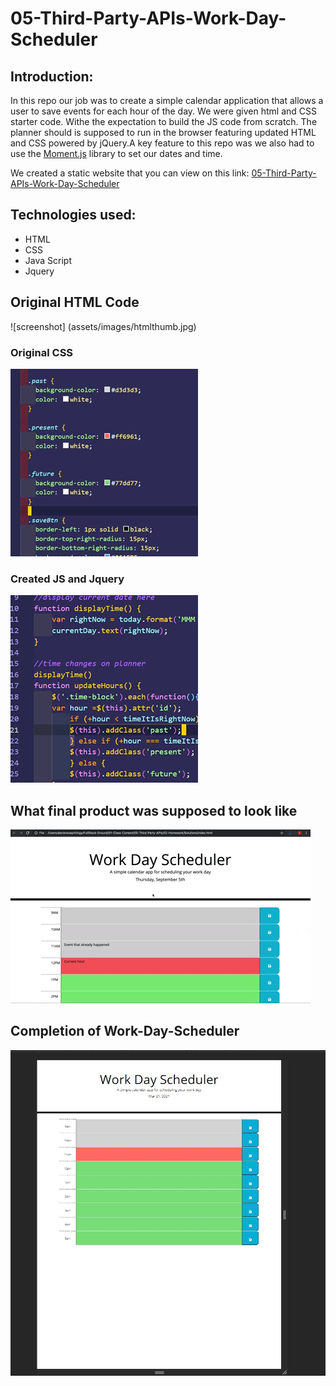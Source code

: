 # 05-Third-Party-APIs-Work-Day-Scheduler
## Introduction:
In this repo our job was to create a simple calendar application that allows a user to save events for each hour of the day. We were given html and CSS starter code. Withe the expectation to build the JS code from scratch. The planner should is supposed to run in the browser featuring updated HTML and CSS powered by jQuery.A key feature to this repo was we also had to use the [Moment.js](https://momentjs.com/) library to set our dates and time.


We created a static website that you can view on this link:
 [05-Third-Party-APIs-Work-Day-Scheduler](https://killjoyangel.github.io/05-Third-Party-APIs-Work-Day-Scheduler/)


## Technologies used:
* HTML
* CSS
* Java Script
* Jquery

## Original HTML  Code
![screenshot] (assets/images/htmlthumb.jpg)

### Original CSS
![screenshot](assets/images/cssthumb.jpg)

### Created JS and Jquery
![screenshot](assets/images/JSthumb.jpg)


## What final product was supposed to look like
![screenshot](assets/images/05-third-party-apis-homework-demo.gif)


## Completion of Work-Day-Scheduler
![screenshot](assets\images\itworks.JPG)


